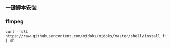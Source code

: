 ### 一键脚本安装

### ffmpeg
```
curl -fsSL  https://raw.githubusercontent.com/midoks/midoks/master/shell/install_ffmpeg.sh | sh
```